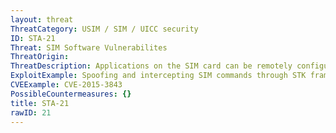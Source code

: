 ```yaml
---
layout: threat
ThreatCategory: USIM / SIM / UICC security
ID: STA-21
Threat: SIM Software Vulnerabilites
ThreatOrigin:
ThreatDescription: Applications on the SIM card can be remotely configured by operators by sending a special class of SMS. Each application on a SIM card is configured with a corresponding minimum security level (MSL). Attackers can only exploit applications where the MSL is set to zero. An unprivileged user is normally gained through attacking a system and exploiting an unprivileged process. If an application with abuse potential is present on the SIM card, it can instruct a mobile phone to do various things, such as make a call, send an SMS, get location, prompt the user for input, establish a TCP/TLS connection, or open a browser on a specific URL.[^307]
ExploitExample: Spoofing and intercepting SIM commands through STK framework [^219]
CVEExample: CVE-2015-3843
PossibleCountermeasures: {}
title: STA-21
rawID: 21
---
```

